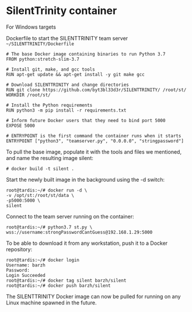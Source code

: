 # SilentTrinity container 

For Windows targets

Dockerfile to start the SILENTTRINITY team server `~/SILENTTRINITY/Dockerfile`

```text
# The base Docker image containing binaries to run Python 3.7
FROM python:stretch-slim-3.7

# Install git, make, and gcc tools
RUN apt-get update && apt-get install -y git make gcc

# Download SILENTTRINITY and change directories
RUN git clone https://github.com/byt3bl33d3r/SILENTTRINITY/ /root/st/
WORKDIR /root/st/

# Install the Python requirements
RUN python3 -m pip install -r requirements.txt

# Inform future Docker users that they need to bind port 5000
EXPOSE 5000

# ENTRYPOINT is the first command the container runs when it starts
ENTRYPOINT ["python3", "teamserver.py", "0.0.0.0", "stringpassword"]
```

To pull the base image, populate it with the tools and files we mentioned, and name the resulting image silent:

    # docker build -t silent .

Start the newly built image in the background using the -d switch:

```text
root@tardis:~/# docker run -d \
-v /opt/st:/root/st/data \
-p5000:5000 \
silent
```

Connect to the team server running on the container:

```text
root@tardis:~/# python3.7 st.py \
wss://username:strongPasswordCantGuess@192.168.1.29:5000
```

To be able to download it from any workstation, push it to a Docker repository:

```text
root@tardis:~/# docker login
Username: barzh
Password:
Login Succeeded
root@tardis:~/# docker tag silent barzh/silent
root@tardis:~/# docker push barzh/silent
```

The SILENTTRINITY Docker image can now be pulled for running on any Linux machine spawned in the future.
